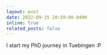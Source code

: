 ```yaml
---
layout: post
date: 2022-09-15 20:59:00-0400
inline: true
related_posts: false
---
```


I start my PhD journey in Tuebingen :P
